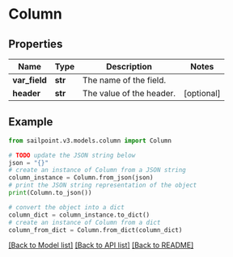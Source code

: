 # Column


## Properties

Name | Type | Description | Notes
------------ | ------------- | ------------- | -------------
**var_field** | **str** | The name of the field.  | 
**header** | **str** | The value of the header.  | [optional] 

## Example

```python
from sailpoint.v3.models.column import Column

# TODO update the JSON string below
json = "{}"
# create an instance of Column from a JSON string
column_instance = Column.from_json(json)
# print the JSON string representation of the object
print(Column.to_json())

# convert the object into a dict
column_dict = column_instance.to_dict()
# create an instance of Column from a dict
column_from_dict = Column.from_dict(column_dict)
```
[[Back to Model list]](../README.md#documentation-for-models) [[Back to API list]](../README.md#documentation-for-api-endpoints) [[Back to README]](../README.md)


